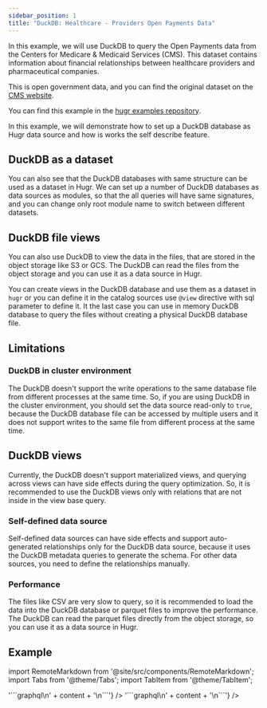 ```yaml
---
sidebar_position: 1
title: "DuckDB: Healthcare - Providers Open Payments Data"
---
```


In this example, we will use DuckDB to query the Open Payments data from the Centers for Medicare & Medicaid Services (CMS). This dataset contains information about financial relationships between healthcare providers and pharmaceutical companies.

This is open government data, and you can find the original dataset on the [CMS website](https://www.cms.gov/openpayments).

You can find this example in the [hugr examples repository](https://github.com/hugr-lab/examples).

In this example, we will demonstrate how to set up a DuckDB database as Hugr data source and how is works the self describe feature.

## DuckDB as a dataset

You can also see that the DuckDB databases with same structure can be used as a dataset in Hugr. We can set up a number of DuckDB databases as data sources as modules, so that the all queries will have same signatures, and you can change only root module name to switch between different datasets.

## DuckDB file views

You can also use DuckDB to view the data in the files, that are stored in the object storage like S3 or GCS. The DuckDB can read the files from the object storage and you can use it as a data source in Hugr.

You can create views in the DuckDB database and use them as a dataset in `hugr` or you can define it in the catalog sources use `@view` directive with sql parameter to define it. It the last case you can use in memory DuckDB database to query the files without creating a physical DuckDB database file.

## Limitations

### DuckDB in cluster environment

The DuckDB doesn't support the write operations to the same database file from different processes at the same time. So, if you are using DuckDB in the cluster environment, you should set the data source read-only to `true`, because the DuckDB database file can be accessed by multiple users and it does not support writes to the same file from different process at the same time.

## DuckDB views

Currently, the DuckDB doesn't support materialized views, and querying across views can have side effects during the query optimization. So, it is recommended to use the DuckDB views only with relations that are not inside in the view base query.

### Self-defined data source

Self-defined data sources can have side effects and support auto-generated relationships only for the DuckDB data source, because it uses the DuckDB metadata queries to generate the schema. For other data sources, you need to define the relationships manually.

### Performance

The files like CSV are very slow to query, so it is recommended to load the data into the DuckDB database or parquet files to improve the performance. The DuckDB can read the parquet files directly from the object storage, so you can use it as a data source in Hugr.

## Example

import RemoteMarkdown from '@site/src/components/RemoteMarkdown';
import Tabs from '@theme/Tabs';
import TabItem from '@theme/TabItem';

<Tabs>
  <TabItem value="readme" label="Getting Started">
    <RemoteMarkdown 
      url="https://raw.githubusercontent.com/hugr-lab/examples/main/examples/open-payments/README.md"
      fallback="📄 Loading documentation..."
    />
  </TabItem>
  
  <TabItem value="schema" label="GraphQL Schema">
    <RemoteMarkdown 
      url="https://raw.githubusercontent.com/hugr-lab/examples/main/examples/open-payments/schema.graphql"
      fallback="📋 Loading schema..."
      transform={(content) => '```graphql\n' + content + '\n```'}
    />
  </TabItem>

  <TabItem value="extra schema" label="Extra schema with relationships">
    <RemoteMarkdown 
      url="https://raw.githubusercontent.com/hugr-lab/examples/main/examples/open-payments/extra.graphql"
      fallback="📋 Loading data..."
      transform={(content) => '```graphql\n' + content + '\n```'}
    />
  </TabItem>
</Tabs>

